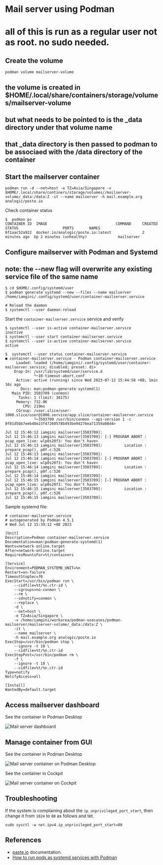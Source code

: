 # Mail server using Podman

# all of this is run as a regular user not as root. no sudo needed.

## Create the volume 

``` shell
podman volume mailserver-volume
```

## the volume is created in $HOME/.local/share/containers/storage/volumes/mailserver-volume
## but what needs to be pointed to is the _data directory under that volume name
## that _data directory is then passed to podman to be associaed with the /data directory of the container

## Start the mailserver container

```shell
podman run -d --net=host -e TZ=Asia/Singapore -v $HOME/.local/share/continers/storage/volumes//mailserver-volume/_data:/data:Z -it --name mailserver -h mail.example.org analogic/poste.io
```

Check container status

```shell
$  podman ps
CONTAINER ID  IMAGE                               COMMAND     CREATED        STATUS                    PORTS       NAMES
6f1aac52a922  docker.io/analogic/poste.io:latest              2 minutes ago  Up 2 minutes (unhealthy)              mailserver
```

## Configure mailserver with Podman and Systemd
## note: the --new flag will overwrite any existing service file of the same name

```shell
$ cd $HOME/.config/systemd/user
$ podman generate systemd --new --files --name mailserver
/home/iamgini/.config/systemd/user/container-mailserver.service

# Reload the daemon
$ systemctl --user daemon-reload
```

Start the `container-mailserver.service` service and verify

```shell
$ systemctl --user is-active container-mailserver.service
inactive
$ systemctl --user start container-mailserver.service
$ systemctl --user is-active container-mailserver.service
active

$  systemctl --user status container-mailserver.service
● container-mailserver.service - Podman container-mailserver.service
     Loaded: loaded (/home/iamgini/.config/systemd/user/container-mailserver.service; disabled; preset: di>
    Drop-In: /usr/lib/systemd/user/service.d
             └─10-timeout-abort.conf
     Active: active (running) since Wed 2023-07-12 15:44:58 +08; 1min 16s ago
       Docs: man:podman-generate-systemd(1)
   Main PID: 3503709 (conmon)
      Tasks: 1 (limit: 38175)
     Memory: 732.0K
        CPU: 219ms
     CGroup: /user.slice/user-1000.slice/user@1000.service/app.slice/container-mailserver.service
             └─3503709 /usr/bin/conmon --api-version 1 -c 0f81d5bb7eeb48e23f47260578b493be9d276ea71359a08d4>

Jul 12 15:46:12 iamgini mailserver[3503709]: 
Jul 12 15:46:13 iamgini mailserver[3503709]: [-] PROGRAM ABORT : pcap_open_live: wlp0s20f3: You don't have>
Jul 12 15:46:13 iamgini mailserver[3503709]:          Location : prepare_pcap(), p0f.c:526
Jul 12 15:46:13 iamgini mailserver[3503709]: 
Jul 12 15:46:14 iamgini mailserver[3503709]: [-] PROGRAM ABORT : pcap_open_live: wlp0s20f3: You don't have>
Jul 12 15:46:14 iamgini mailserver[3503709]:          Location : prepare_pcap(), p0f.c:526
Jul 12 15:46:14 iamgini mailserver[3503709]: 
Jul 12 15:46:15 iamgini mailserver[3503709]: [-] PROGRAM ABORT : pcap_open_live: wlp0s20f3: You don't have>
Jul 12 15:46:15 iamgini mailserver[3503709]:          Location : prepare_pcap(), p0f.c:526
Jul 12 15:46:15 iamgini mailserver[3503709]: 
```

Sample systemd file:

```shell
# container-mailserver.service
# autogenerated by Podman 4.5.1
# Wed Jul 12 15:39:12 +08 2023

[Unit]
Description=Podman container-mailserver.service
Documentation=man:podman-generate-systemd(1)
Wants=network-online.target
After=network-online.target
RequiresMountsFor=%t/containers

[Service]
Environment=PODMAN_SYSTEMD_UNIT=%n
Restart=on-failure
TimeoutStopSec=70
ExecStart=/usr/bin/podman run \
	--cidfile=%t/%n.ctr-id \
	--cgroups=no-conmon \
	--rm \
	--sdnotify=conmon \
	--replace \
	-d \
	--net=host \
	-e TZ=Asia/Singapore \
	-v /home/iamgini/workarea/podman-usecases/podman-mailserver/mailserver-volume/_data:/data:Z \
	-it \
	--name mailserver \
	-h mail.example.org analogic/poste.io
ExecStop=/usr/bin/podman stop \
	--ignore -t 10 \
	--cidfile=%t/%n.ctr-id
ExecStopPost=/usr/bin/podman rm \
	-f \
	--ignore -t 10 \
	--cidfile=%t/%n.ctr-id
Type=notify
NotifyAccess=all

[Install]
WantedBy=default.target
```

## Access mailserver dashboard


See the container in Podman Desktop

![Mail server dashboard](mailserver-dashboard.png "Mail server dashboard")

## Manage container from GUI

See the container in Podman Desktop

![Mail server container on Podman Desktop](mailserver-podman-desktop.png "Mail server container on Podman Desktop")

See the container in Cockpit

![Mail server container on Cockpit](mailserver-cockpit.png.png "Mail server container on Cockpit")



## Troubleshooting

If the system is complaining about the `ip_unprivileged_port_start`, then change it from `1024` to `80` as follows and tet.

```
sudo sysctl -w net.ipv4.ip_unprivileged_port_start=80
```

## References

- [paste.io](https://poste.io/doc/) documentation.
- [How to run pods as systemd services with Podman](https://www.redhat.com/sysadmin/podman-run-pods-systemd-services)
